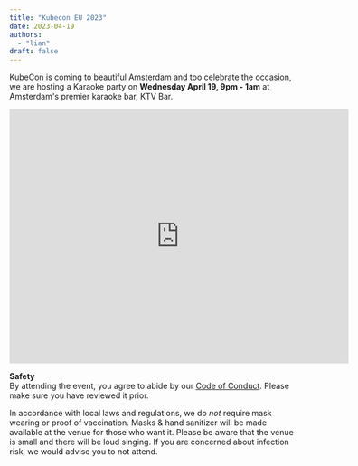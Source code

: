 ```yaml
---
title: "Kubecon EU 2023"
date: 2023-04-19
authors:
  - "lian"
draft: false
---
```

KubeCon is coming to beautiful Amsterdam and too celebrate the occasion, we are hosting a Karaoke party on **Wednesday April 19, 9pm - 1am** at Amsterdam's premier karaoke bar, KTV Bar.
<iframe src="https://www.google.com/maps/embed?pb=!1m18!1m12!1m3!1d2435.691042140049!2d4.897678315850254!3d52.37602197978714!2m3!1f0!2f0!3f0!3m2!1i1024!2i768!4f13.1!3m3!1m2!1s0x47c609b9cbcf2301%3A0x97b875ed29f9c2b0!2sKTV%20Bar!5e0!3m2!1sen!2snl!4v1675784699651!5m2!1sen!2snl" width="600" height="450" style="border:0;" allowfullscreen="" loading="lazy" referrerpolicy="no-referrer-when-downgrade"></iframe>


**Safety**  
By attending the event, you agree to abide by our [Code of Conduct](/coc). Please make sure you have reviewed it prior.

In accordance with local laws and regulations, we do *not* require mask wearing or proof of vaccination. Masks & hand sanitizer will be made available at the venue for those who want it.
Please be aware that the venue is small and there will be loud singing. If you are concerned about infection risk, we would advise you to not attend.
